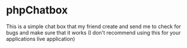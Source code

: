 # phpChatbox
This is a simple chat box that my friend create and send me to check for bugs and make sure that it works (I don't recommend using this for your applications live application)
